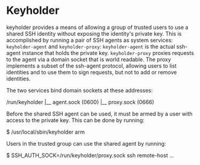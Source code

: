 Keyholder
=========

keyholder provides a means of allowing a group of trusted
users to use a shared SSH identity without exposing the identity's
private key. This is accomplished by running a pair of SSH agents
as system services: `keyholder-agent` and `keyholder-proxy`:
`keyholder-agent` is the actual ssh-agent instance that holds the
private key. `keyholder-proxy` proxies requests to the agent via a
domain socket that is world readable. The proxy implements a subset
of the ssh-agent protocol, allowing users to list identities and to
use them to sign requests, but not to add or remove identities.

The two services bind domain sockets at these addresses:

  /run/keyholder
  |__ agent.sock (0600)
  |__ proxy.sock (0666)

Before the shared SSH agent can be used, it must be armed by a user
with access to the private key. This can be done by running:

 $ /usr/local/sbin/keyholder arm

Users in the trusted group can use the shared agent by running:

 $ SSH_AUTH_SOCK=/run/keyholder/proxy.sock ssh remote-host ...
